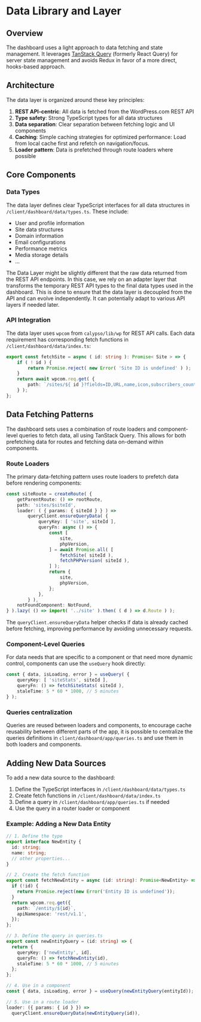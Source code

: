 # Data Library and Layer

## Overview

The dashboard uses a light approach to data fetching and state management. It leverages [TanStack Query](https://tanstack.com/query) (formerly React Query) for server state management and avoids Redux in favor of a more direct, hooks-based approach.

## Architecture

The data layer is organized around these key principles:

1. **REST API-centric**: All data is fetched from the WordPress.com REST API
2. **Type safety**: Strong TypeScript types for all data structures
3. **Data separation**: Clear separation between fetching logic and UI components
4. **Caching**: Simple caching strategies for optimized performance: Load from local cache first and refetch on navigation/focus.
5. **Loader pattern**: Data is prefetched through route loaders where possible

## Core Components

### Data Types

The data layer defines clear TypeScript interfaces for all data structures in `/client/dashboard/data/types.ts`. These include:

- User and profile information
- Site data structures
- Domain information
- Email configurations
- Performance metrics
- Media storage details
- ...

The Data Layer might be slightly different that the raw data returned from the REST API endpoints. In this case, we rely on an adapter layer that transforms the temporary REST API types to the final data types used in the dashboard. This is done to ensure that the data layer is decoupled from the API and can evolve independently. It can potentially adapt to various API layers if needed later.

### API Integration

The data layer uses `wpcom` from `calypso/lib/wp` for REST API calls. Each data requirement has corresponding fetch functions in `/client/dashboard/data/index.ts`:

```typescript
export const fetchSite = async ( id: string ): Promise< Site > => {
	if ( ! id ) {
		return Promise.reject( new Error( 'Site ID is undefined' ) );
	}
	return await wpcom.req.get( {
		path: `/sites/${ id }?fields=ID,URL,name,icon,subscribers_count,plan,active_modules,options`,
	} );
};
```

## Data Fetching Patterns

The dashboard sets uses a combination of route loaders and component-level queries to fetch data, all using TanStack Query. This allows for both prefetching data for routes and fetching data on-demand within components.

### Route Loaders

The primary data-fetching pattern uses route loaders to prefetch data before rendering components:

```typescript
const siteRoute = createRoute( {
	getParentRoute: () => rootRoute,
	path: 'sites/$siteId',
	loader: ( { params: { siteId } } ) =>
		queryClient.ensureQueryData( {
			queryKey: [ 'site', siteId ],
			queryFn: async () => {
				const [
					site,
					phpVersion,
				] = await Promise.all( [
					fetchSite( siteId ),
					fetchPHPVersion( siteId ),
				] );
				return {
					site,
					phpVersion,
				};
			},
		} ),
	notFoundComponent: NotFound,
} ).lazy( () => import( '../site' ).then( ( d ) => d.Route ) );
```

The `queryClient.ensureQueryData` helper checks if data is already cached before fetching, improving performance by avoiding unnecessary requests.

### Component-Level Queries

For data needs that are specific to a component or that need more dynamic control, components can use the `useQuery` hook directly:

```typescript
const { data, isLoading, error } = useQuery( {
	queryKey: [ 'siteStats', siteId ],
	queryFn: () => fetchSiteStats( siteId ),
	staleTime: 5 * 60 * 1000, // 5 minutes
} );
```

### Queries centralization

Queries are reused between loaders and components, to encourage cache reusability between different parts of the app, it is possible to centralize the queries definitions in `client/dashboard/app/queries.ts` and use them in both loaders and components.

## Adding New Data Sources

To add a new data source to the dashboard:

1. Define the TypeScript interfaces in `/client/dashboard/data/types.ts`
2. Create fetch functions in `/client/dashboard/data/index.ts`
3. Define a query in `/client/dashboard/app/queries.ts` if needed
4. Use the query in a router loader or component

### Example: Adding a New Data Entity

```typescript
// 1. Define the type
export interface NewEntity {
  id: string;
  name: string;
  // other properties...
}

// 2. Create the fetch function
export const fetchNewEntity = async (id: string): Promise<NewEntity> => {
  if (!id) {
    return Promise.reject(new Error('Entity ID is undefined'));
  }
  return wpcom.req.get({
    path: `/entity/${id}`,
    apiNamespace: 'rest/v1.1',
  });
};

// 3. Define the query in queries.ts
export const newEntityQuery = (id: string) => {
  return {
	queryKey: ['newEntity', id],
	queryFn: () => fetchNewEntity(id),
	staleTime: 5 * 60 * 1000, // 5 minutes
  };
};

// 4. Use in a component
const { data, isLoading, error } = useQuery(newEntityQuery(entityId));

// 5. Use in a route loader
loader: ({ params: { id } }) =>
  queryClient.ensureQueryData(newEntityQuery(id)),

